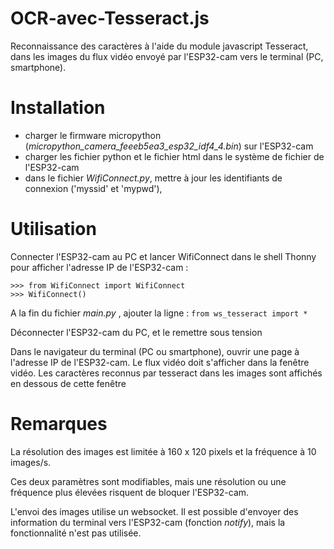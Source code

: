 # OCR-avec-Tesseract.js

Reconnaissance des caractères à l'aide du module javascript Tesseract, dans les images du flux vidéo envoyé par l'ESP32-cam vers le terminal (PC, smartphone).

# Installation

- charger le firmware micropython (_micropython_camera_feeeb5ea3_esp32_idf4_4.bin_) sur l'ESP32-cam
- charger les fichier python et le fichier html dans le système de fichier de l'ESP32-cam
- dans le fichier _WifiConnect.py_, mettre à jour les identifiants de connexion ('myssid' et 'mypwd'),

# Utilisation

Connecter l'ESP32-cam au PC et lancer WifiConnect dans le shell Thonny pour afficher l'adresse IP  de l'ESP32-cam :

```
>>> from WifiConnect import WifiConnect
>>> WifiConnect()
```

A la fin du fichier _main.py_ , ajouter la ligne : ```from ws_tesseract import *```

Déconnecter l'ESP32-cam du PC, et le remettre sous tension

Dans le navigateur du terminal (PC ou smartphone), ouvrir une page à l'adresse IP de l'ESP32-cam. Le flux vidéo doit s'afficher dans la fenêtre vidéo. Les caractères reconnus par tesseract dans les images sont affichés en dessous de cette fenêtre

# Remarques

La résolution des images est limitée à 160 x 120 pixels et la fréquence à 10 images/s.

Ces deux paramètres sont modifiables, mais une résolution ou une fréquence plus élevées risquent de bloquer l'ESP32-cam.

L'envoi des images utilise un websocket. Il est possible d'envoyer des information du terminal vers l'ESP32-cam (fonction _notify_), mais la fonctionnalité n'est pas utilisée.